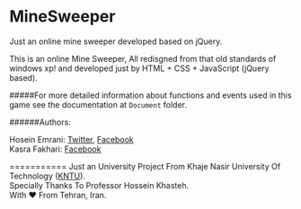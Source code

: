 MineSweeper
===========

Just an online mine sweeper developed based on jQuery.

This is an online Mine Sweeper, All redisgned from that old standards of windows xp! and developed just by HTML + CSS + JavaScript (jQuery based). 

#####For more detailed information about functions and events used in this game see the documentation at `Document` folder. <br/>

######Authors:

Hosein Emrani:  [Twitter](https://twitter.com/hoseiin), [Facebook](https://facebook.com/hosein.emrani) <br/>
Kasra Fakhari: [Facebook](https://facebook.com/kasra.fakhari)

===========
Just an University Project From Khaje Nasir University Of Technology ([KNTU](http://kntu.ac.ir)). <br/>
Specially Thanks To Professor Hossein Khasteh.<br/>
With ♥ From Tehran, Iran.
